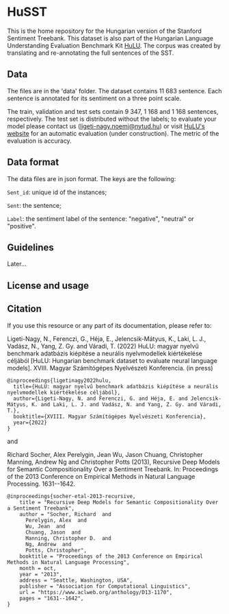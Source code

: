 # HuSST

This is the home repository for the Hungarian version of the Stanford Sentiment Treebank. This dataset is also part of the Hungarian Language Understanding Evaluation Benchmark Kit [HuLU](hulu.nlp.nytud.hu). The corpus was created by translating and re-annotating the full sentences of the SST. 

## Data

The files are in the 'data' folder. The dataset contains 11 683 sentence. Each sentence is annotated for its sentiment on a three point scale.

The train, validation and test sets contain 9 347, 1 168 and 1 168 sentences, respectively. The test set is distributed without the labels; to evaluate your model please contact us (ligeti-nagy.noemi@nytud.hu) or visit [HuLU's website](hulu.nlp.nytud.hu) for an automatic evaluation (under construction). The metric of the evaluation is accuracy.

## Data format

The data files are in json format. The keys are the following:

`Sent_id`: unique id of the instances;

`Sent`: the sentence;

`Label`: the sentiment label of the sentence: "negative", "neutral" or "positive".

## Guidelines

Later...

## License and usage


## Citation

If you use this resource or any part of its documentation, please refer to:

Ligeti-Nagy, N., Ferenczi, G., Héja, E., Jelencsik-Mátyus, K., Laki, L. J., Vadász, N., Yang, Z. Gy. and Váradi, T. (2022) HuLU: magyar nyelvű benchmark adatbázis kiépítése a neurális nyelvmodellek kiértékelése céljából [HuLU: Hungarian benchmark dataset to evaluate neural language models]. XVIII. Magyar Számítógépes Nyelvészeti Konferencia. (in press)

```
@inproceedings{ligetinagy2022hulu,
  title={HuLU: magyar nyelvű benchmark adatbázis kiépítése a neurális nyelvmodellek kiértékelése céljából},
  author={Ligeti-Nagy, N. and Ferenczi, G. and Héja, E. and Jelencsik-Mátyus, K. and Laki, L. J. and Vadász, N. and Yang, Z. Gy. and Váradi, T.},
  booktitle={XVIII. Magyar Számítógépes Nyelvészeti Konferencia},
  year={2022}
}
```
and 

Richard Socher, Alex Perelygin, Jean Wu, Jason Chuang, Christopher Manning, Andrew Ng and Christopher Potts (2013), Recursive Deep Models for Semantic Compositionality Over a Sentiment Treebank. In: Proceedings of the 2013 Conference on Empirical Methods in Natural Language Processing. 1631--1642.
```
@inproceedings{socher-etal-2013-recursive,
    title = "Recursive Deep Models for Semantic Compositionality Over a Sentiment Treebank",
    author = "Socher, Richard  and
      Perelygin, Alex  and
      Wu, Jean  and
      Chuang, Jason  and
      Manning, Christopher D.  and
      Ng, Andrew  and
      Potts, Christopher",
    booktitle = "Proceedings of the 2013 Conference on Empirical Methods in Natural Language Processing",
    month = oct,
    year = "2013",
    address = "Seattle, Washington, USA",
    publisher = "Association for Computational Linguistics",
    url = "https://www.aclweb.org/anthology/D13-1170",
    pages = "1631--1642",
}
